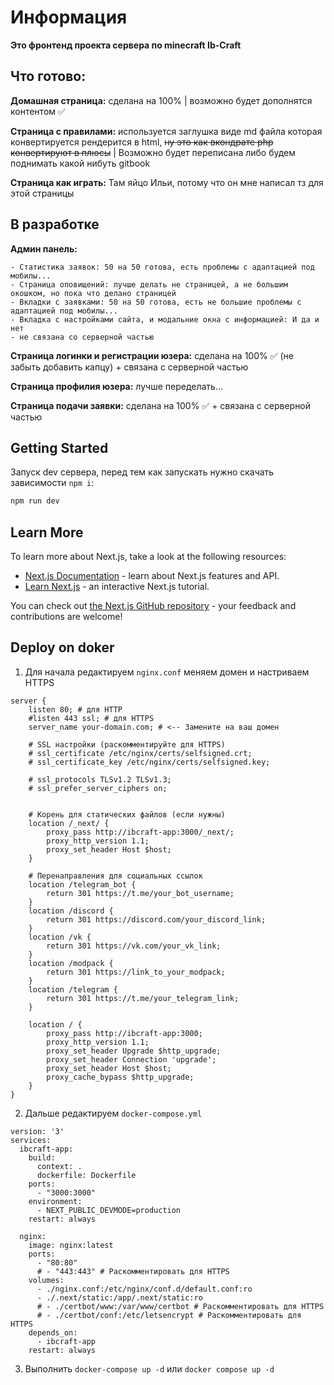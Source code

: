 # Информация
**Это фронтенд проекта сервера по minecraft Ib-Craft**

## Что готово:
**Домашная страница:** сделана на 100% | возможно будет дополнятся контентом ✅

**Страница с правилами:** используется заглушка виде md файла которая конвертируется рендерится в html, ~~ну это как вкондрате php конвертируют в плюсы~~ | Возможно будет переписана либо будем поднимать какой нибуть gitbook

**Страница как играть:** Там яйцо Ильи, потому что он мне написал тз для этой страницы 

## В разработке
**Админ панель:**

    - Статистика заявок: 50 на 50 готова, есть проблемы с адаптацией под мобилы...
    - Страница оповищений: лучше делать не страницей, а не большим окошком, но пока что делано страницей
    - Вкладки с заявками: 50 на 50 готова, есть не большие проблемы с адаптацией под мобилы...
    - Вкладка с настройками сайта, и модальние окна с информацией: И да и нет
    - не связана со серверной частью
    
**Страница логинки и регистрации юзера:** сделана на 100% ✅ (не забыть добавить капцу) + связана с серверной частью

**Страница профилия юзера:** лучше переделать...

**Страница подачи заявки:** сделана на 100% ✅ + связана с серверной частью

## Getting Started

Запуск dev сервера, перед тем как запускать нужно скачать зависимости `npm i`:

```bash
npm run dev
```

## Learn More

To learn more about Next.js, take a look at the following resources:

- [Next.js Documentation](https://nextjs.org/docs) - learn about Next.js features and API.
- [Learn Next.js](https://nextjs.org/learn) - an interactive Next.js tutorial.

You can check out [the Next.js GitHub repository](https://github.com/vercel/next.js) - your feedback and contributions are welcome!

## Deploy on doker

1. Для начала редактируем `nginx.conf` меняем домен и настриваем HTTPS

```
server {
    listen 80; # для HTTP
    #listen 443 ssl; # для HTTPS
    server_name your-domain.com; # <-- Замените на ваш домен

    # SSL настройки (раскомментируйте для HTTPS)
    # ssl_certificate /etc/nginx/certs/selfsigned.crt;
    # ssl_certificate_key /etc/nginx/certs/selfsigned.key;

    # ssl_protocols TLSv1.2 TLSv1.3;
    # ssl_prefer_server_ciphers on;


    # Корень для статических файлов (если нужны)
    location /_next/ {
        proxy_pass http://ibcraft-app:3000/_next/;
        proxy_http_version 1.1;
        proxy_set_header Host $host;
    }

    # Перенаправления для социальных ссылок
    location /telegram_bot {
        return 301 https://t.me/your_bot_username; 
    }
    location /discord {
        return 301 https://discord.com/your_discord_link; 
    }
    location /vk {
        return 301 https://vk.com/your_vk_link; 
    }
    location /modpack {
        return 301 https://link_to_your_modpack; 
    }
    location /telegram {
        return 301 https://t.me/your_telegram_link; 
    }

    location / {
        proxy_pass http://ibcraft-app:3000;
        proxy_http_version 1.1;
        proxy_set_header Upgrade $http_upgrade;
        proxy_set_header Connection 'upgrade';
        proxy_set_header Host $host;
        proxy_cache_bypass $http_upgrade;
    }
}
```

2. Дальше редактируем `docker-compose.yml`
```
version: '3'
services:
  ibcraft-app:
    build: 
      context: .
      dockerfile: Dockerfile
    ports:
      - "3000:3000"
    environment:
      - NEXT_PUBLIC_DEVMODE=production
    restart: always

  nginx:
    image: nginx:latest
    ports:
      - "80:80"
      # - "443:443" # Раскомментировать для HTTPS
    volumes:
      - ./nginx.conf:/etc/nginx/conf.d/default.conf:ro
      - ./.next/static:/app/.next/static:ro  
      # - ./certbot/www:/var/www/certbot # Раскомментировать для HTTPS
      # - ./certbot/conf:/etc/letsencrypt # Раскомментировать для HTTPS
    depends_on:
      - ibcraft-app 
    restart: always
```

3. Выполнить `docker-compose up -d` или `docker compose up -d`
